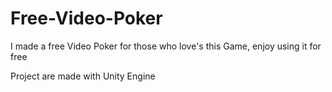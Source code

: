 # Free-Video-Poker
I made a free Video Poker for those who love's this Game, enjoy using it for free

Project are made with Unity Engine

